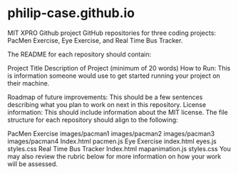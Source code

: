 # philip-case.github.io
MIT XPRO Github project
GitHub repositories for three coding projects: PacMen Exercise, Eye Exercise, and Real Time Bus Tracker. 

The README for each repository should contain: 

Project Title
Description of Project (minimum of 20 words)
How to Run: This is information someone would use to get started running your project on their machine. 

Roadmap of future improvements: This should be a few sentences describing what you plan to work on next in this repository. 
License information: This should include information about the MIT license. 
The file structure for each repository should align to the following: 

PacMen Exercise
images/pacman1
images/pacman2
images/pacman3
images/pacman4
Index.html
pacmen.js
 Eye Exercise
index.html
eyes.js
styles.css
Real Time Bus Tracker
Index.html
mapanimation.js
styles.css
You may also review the rubric below for more information on how your work will be assessed.
